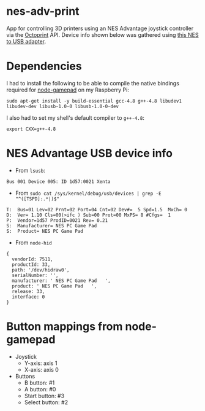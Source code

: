 # nes-adv-print
App for controlling 3D printers using an NES Advantage joystick controller via the [Octoprint](https://octoprint.org/) API. Device info shown below was gathered using [this NES to USB adapter](https://www.amazon.com/Tomee-NES-USB-Controller-Adapter-pc/dp/B00HM3QCN2).
# Dependencies
I had to install the following to be able to compile the native bindings required for [node-gamepad](https://github.com/creationix/node-gamepad) on my Raspberry Pi:
```
sudo apt-get install -y build-essential gcc-4.8 g++-4.8 libudev1 libudev-dev libusb-1.0-0 libusb-1.0-0-dev
```
I also had to set my shell's default compiler to `g++-4.8`:
```
export CXX=g++-4.8
```
# NES Advantage USB device info
* From `lsusb`:
```
Bus 001 Device 005: ID 1d57:0021 Xenta
```
* From `sudo cat /sys/kernel/debug/usb/devices | grep -E "^([TSPD]:.*|)$"`
```
T:  Bus=01 Lev=02 Prnt=02 Port=04 Cnt=02 Dev#=  5 Spd=1.5  MxCh= 0
D:  Ver= 1.10 Cls=00(>ifc ) Sub=00 Prot=00 MxPS= 8 #Cfgs=  1
P:  Vendor=1d57 ProdID=0021 Rev= 0.21
S:  Manufacturer= NES PC Game Pad
S:  Product= NES PC Game Pad
```
* From `node-hid`
```
{ 
  vendorId: 7511,
  productId: 33,
  path: '/dev/hidraw0',
  serialNumber: '',
  manufacturer: ' NES PC Game Pad   ',
  product: ' NES PC Game Pad   ',
  release: 33,
  interface: 0
}
```
# Button mappings from node-gamepad
* Joystick
  * Y-axis: axis 1
  * X-axis: axis 0
* Buttons
  * B button: #1
  * A button: #0
  * Start button: #3
  * Select button: #2
